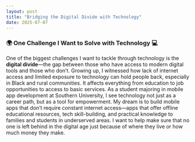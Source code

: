 ```yaml
---
layout: post
title: "Bridging the Digital Divide with Technology"
date: 2025-07-07
---
```

### 🌍 One Challenge I Want to Solve with Technology 💻 

One of the biggest challenges I want to tackle through technology is the **digital divide**—the gap between those who have access to modern
digital tools and those who don’t. Growing up, I witnessed how lack of internet access and limited exposure to technology can hold people
back, especially in Black and rural communities. It affects everything from education to job opportunities to access to basic services. As a
student majoring in mobile app development at Southern University, I see technology not just as a career path, but as a tool for
empowerment. My dream is to build mobile apps that don’t require constant internet access—apps that offer offline educational resources,
tech skill-building, and practical knowledge to families and students in underserved areas. I want to help make sure that no one is left
behind in the digital age just because of where they live or how much money they make.

